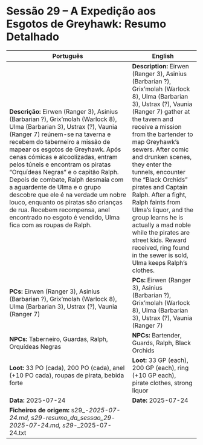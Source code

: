 # Sessão 29 – A Expedição aos Esgotos de Greyhawk: Resumo Detalhado

| Português | English |
|-----------|---------|
| **Descrição:** Eirwen (Ranger 3), Asinius (Barbarian ?), Grix’molah (Warlock 8), Ulma (Barbarian 3), Ustrax (?), Vaunia (Ranger 7) reúnem-se na taverna e recebem do taberneiro a missão de mapear os esgotos de Greyhawk. Após cenas cómicas e alcoolizadas, entram pelos túneis e encontram os piratas “Orquídeas Negras” e o capitão Ralph. Depois de combate, Ralph desmaia com a aguardente de Ulma e o grupo descobre que ele é na verdade um nobre louco, enquanto os piratas são crianças de rua. Recebem recompensa, anel encontrado no esgoto é vendido, Ulma fica com as roupas de Ralph. | **Description:** Eirwen (Ranger 3), Asinius (Barbarian ?), Grix’molah (Warlock 8), Ulma (Barbarian 3), Ustrax (?), Vaunia (Ranger 7) gather at the tavern and receive a mission from the bartender to map Greyhawk’s sewers. After comic and drunken scenes, they enter the tunnels, encounter the “Black Orchids” pirates and Captain Ralph. After a fight, Ralph faints from Ulma’s liquor, and the group learns he is actually a mad noble while the pirates are street kids. Reward received, ring found in the sewer is sold, Ulma keeps Ralph’s clothes. |
| **PCs:** Eirwen (Ranger 3), Asinius (Barbarian ?), Grix’molah (Warlock 8), Ulma (Barbarian 3), Ustrax (?), Vaunia (Ranger 7) | **PCs:** Eirwen (Ranger 3), Asinius (Barbarian ?), Grix’molah (Warlock 8), Ulma (Barbarian 3), Ustrax (?), Vaunia (Ranger 7) |
| **NPCs:** Taberneiro, Guardas, Ralph, Orquídeas Negras | **NPCs:** Bartender, Guards, Ralph, Black Orchids |
| **Loot:** 33 PO (cada), 200 PO (cada), anel (+10 PO cada), roupas de pirata, bebida forte | **Loot:** 33 GP (each), 200 GP (each), ring (+10 GP each), pirate clothes, strong liquor |
| **Data:** 2025-07-24 | **Date:** 2025-07-24 |
| **Ficheiros de origem:** s29_-_2025-07-24.md, s29_-_resumo_da_sessao_29_-_2025-07-24.md, s29_-_2025-07-24.txt |
